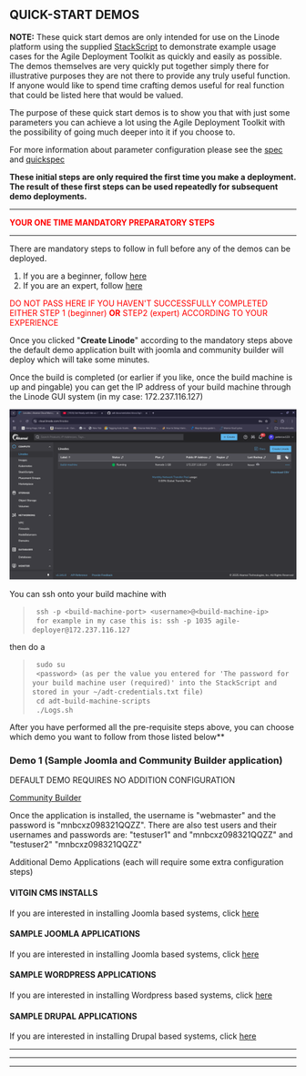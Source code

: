 ## QUICK-START DEMOS  

**NOTE:** These quick start demos are only intended for use on the Linode platform using the supplied [StackScript](https://cloud.linode.com/stackscripts/635271) to demonstrate example usage cases for the Agile Deployment Toolkit as quickly and easily as possible.  The demos themselves are very quickly put together simply there for illustrative purposes they are not there to provide any truly useful function. If anyone would like to spend time crafting demos useful for real function that could be listed here that would be valued. 

The purpose of these quick start demos is to show you that with just some parameters you can achieve a lot using the Agile Deployment Toolkit with the possibility of going much deeper into it if you choose to.

For more information about parameter configuration please see the [spec](https://github.com/wintersys-projects/adt-build-machine-scripts/blob/main/templatedconfigurations/specification.md) and [quickspec](https://github.com/wintersys-projects/adt-build-machine-scripts/blob/main/templatedconfigurations/quick_specification.dat)

**These initial steps are only required the first time you make a deployment. The result of these first steps can be used repeatedly for subsequent demo deployments.** 

--------------------------
<span style="color:red">**YOUR ONE TIME MANDATORY PREPARATORY STEPS**</span>

--------------------------

There are mandatory steps to follow in full before any of the demos can be deployed.

1. If you are a beginner, follow [here](./QuickStartDemosPrepBeginnerLevel.md)  
2. If you are an expert, follow [here](./QuickStartDemosPrepExpertLevel.md)

<span style="color:red">DO NOT PASS HERE IF YOU HAVEN'T SUCCESSFULLY COMPLETED EITHER STEP 1 (beginner) **OR** STEP2 (expert) ACCORDING TO YOUR EXPERIENCE</span>

Once you clicked "**Create Linode**" according to the mandatory steps above the default demo application built with joomla and community builder will deploy which will take some minutes. 

Once the build is completed (or earlier if you like, once the build machine is up and pingable) you can get the IP address of your build machine through the Linode GUI system (in my case: 172.237.116.127)

![](images/lin1.png "Linode Tutorial Image 1")

You can ssh onto your build machine with

>      ssh -p <build-machine-port> <username>@<build-machine-ip>
>      for example in my case this is: ssh -p 1035 agile-deployer@172.237.116.127

then do a

>      sudo su
>      <password> (as per the value you entered for 'The password for your build machine user (required)' into the StackScript and stored in your ~/adt-credentials.txt file)
>      cd adt-build-machine-scripts
>      ./Logs.sh

After you have performed all the pre-requisite steps above, you can choose which demo you want to follow from those listed below**</span>

### Demo 1 (Sample Joomla and Community Builder application)
DEFAULT DEMO REQUIRES NO ADDITION CONFIGURATION

[Community Builder](https://www.joomlapolis.com)

Once the application is installed, the username is "webmaster" and the password is "mnbcxz098321QQZZ". There are also test users and their usernames and passwords are: "testuser1" and "mnbcxz098321QQZZ" and "testuser2" "mnbcxz098321QQZZ"


Additional Demo Applications (each will require some extra configuration steps)

#### VITGIN CMS INSTALLS

If you are interested in installing Joomla based systems, click [here](./VirginCMSDemos.md)

#### SAMPLE JOOMLA APPLICATIONS

If you are interested in installing Joomla based systems, click [here](./JoomlaDemos.md)

#### SAMPLE WORDPRESS APPLICATIONS

If you are interested in installing Wordpress based systems, click [here](./WordpressDemos.md)

#### SAMPLE DRUPAL APPLICATIONS

If you are interested in installing Drupal based systems, click [here](./DrupalDemos.md)



 

---------------------------



---------------------------



----------------------------


